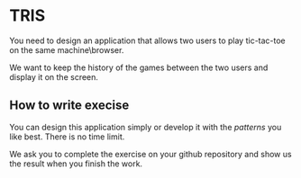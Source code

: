 # TRIS

You need to design an application that allows two users to play tic-tac-toe on the same machine\browser.

We want to keep the history of the games between the two users and display it on the screen.

## How to write execise
You can design this application simply or develop it with the *patterns* you like best. There is no time limit.

We ask you to complete the exercise on your github repository and show us the result when you finish the work.
